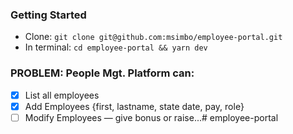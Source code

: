 ### Getting Started
- Clone: `git clone git@github.com:msimbo/employee-portal.git`
- In terminal: `cd employee-portal && yarn dev`

### PROBLEM: People Mgt. Platform can:
- [x] List all employees
- [x] Add Employees {first, lastname, state date, pay, role}
- [ ] Modify Employees — give bonus or raise...# employee-portal
